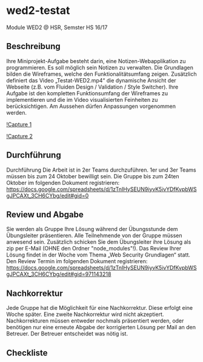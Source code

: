 # wed2-testat
Module WED2 @ HSR, Semster HS 16/17

## Beschreibung
Ihre Miniprojekt-Aufgabe besteht darin, eine Notizen-Webapplikation zu programmieren. Es soll
möglich sein Notizen zu verwalten.
Die Grundlagen bilden die Wireframes, welche den Funktionalitätsumfang zeigen. Zusätzlich
definiert das Video „Testat-WED2.mp4“ die dynamische Ansicht der Webseite (z.B. vom Fluiden
Design / Validation / Style Switcher).
Ihre Aufgabe ist den kompletten Funktionsumfang der Wireframes zu implementieren und die
im Video visualisierten Feinheiten zu berücksichtigen.
Am Aussehen dürfen Anpassungen vorgenommen werden.

[!Capture 1](https://github.com/ursforrer/wed2-testat/blob/master/readmeresources/screenshot_wed2_testat_1.PNG)

[!Capture 2](https://github.com/ursforrer/wed2-testat/blob/master/readmeresources/screenshot_wed2_testat_2.PNG)

## Durchführung
Durchführung
Die Arbeit ist in 2er Teams durchzuführen.
1er und 3er Teams müssen bis zum 24 Oktober bewilligt sein.
Die Gruppe bis zum 24ten Oktober im folgenden Dokument registrieren:
https://docs.google.com/spreadsheets/d/1zTnIHySEUN9iyvK5ivYDfKvpbWSgJPCAXt_3CH6CYbg/edit#gid=0

## Review und Abgabe
Sie werden als Gruppe Ihre Lösung während der Übungsstunde dem Übungsleiter
präsentieren. Alle Teilnehmende von der Gruppe müssen anwesend sein.
Zusätzlich schicken Sie dem Übungsleiter ihre Lösung als zip per E-Mail (OHNE den Ordner
"node_modules"!).
Das Review Ihrer Lösung findet in der Woche vom Thema „Web Security Grundlagen“ statt.
Den Review Termin im folgenden Dokument registrieren:
https://docs.google.com/spreadsheets/d/1zTnIHySEUN9iyvK5ivYDfKvpbWSgJPCAXt_3CH6CYbg/edit#gid=971143218

## Nachkorrektur
Jede Gruppe hat die Möglichkeit für eine Nachkorrektur. Diese erfolgt eine Woche später. Eine
zweite Nachkorrektur wird nicht akzeptiert.
Nachkorrekturen müssen entweder nochmals präsentiert werden, oder benötigen nur eine
erneute Abgabe der korrigierten Lösung per Mail an den Betreuer. Der Betreuer entscheidet
was nötig ist.

## Checkliste


